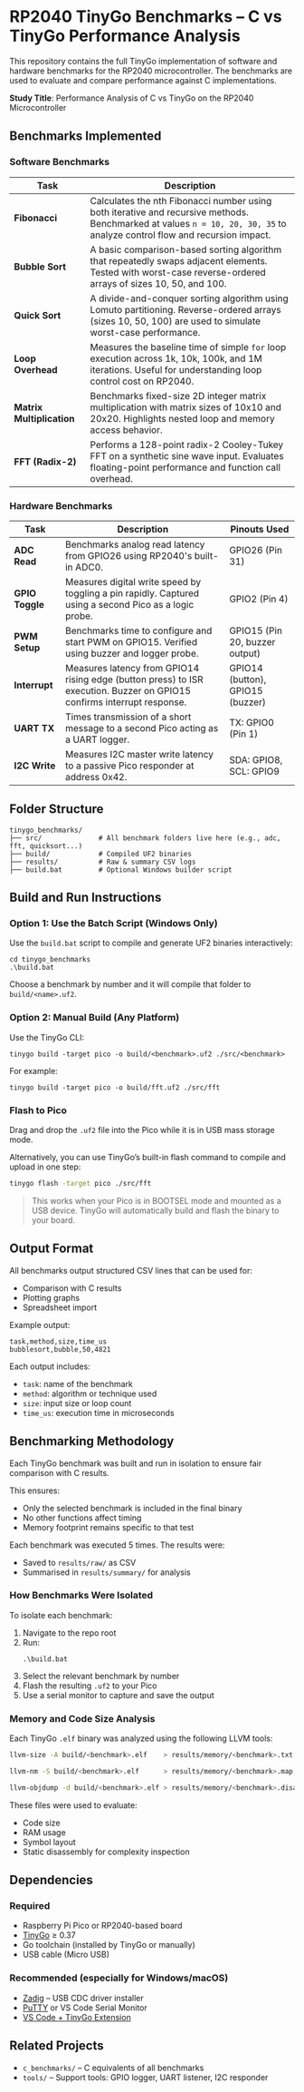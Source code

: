 # RP2040 TinyGo Benchmarks – C vs TinyGo Performance Analysis

This repository contains the full TinyGo implementation of software and hardware benchmarks for the RP2040 microcontroller. The benchmarks are used to evaluate and compare performance against C implementations.

**Study Title**: Performance Analysis of C vs TinyGo on the RP2040 Microcontroller

## Benchmarks Implemented

### Software Benchmarks

| Task | Description |
|----------|----------|
| **Fibonacci** | Calculates the nth Fibonacci number using both iterative and recursive methods. Benchmarked at values `n = 10, 20, 30, 35` to analyze control flow and recursion impact. |
| **Bubble Sort** | A basic comparison-based sorting algorithm that repeatedly swaps adjacent elements. Tested with worst-case reverse-ordered arrays of sizes 10, 50, and 100. |
| **Quick Sort** | A divide-and-conquer sorting algorithm using Lomuto partitioning. Reverse-ordered arrays (sizes 10, 50, 100) are used to simulate worst-case performance. |
| **Loop Overhead** | Measures the baseline time of simple `for` loop execution across 1k, 10k, 100k, and 1M iterations. Useful for understanding loop control cost on RP2040. |
| **Matrix Multiplication** | Benchmarks fixed-size 2D integer matrix multiplication with matrix sizes of 10x10 and 20x20. Highlights nested loop and memory access behavior. |
| **FFT (Radix-2)** | Performs a 128-point radix-2 Cooley-Tukey FFT on a synthetic sine wave input. Evaluates floating-point performance and function call overhead. |

### Hardware Benchmarks

| Task | Description | Pinouts Used |
|----------|----------|----------|
| **ADC Read** | Benchmarks analog read latency from GPIO26 using RP2040's built-in ADC0. | GPIO26 (Pin 31) |
| **GPIO Toggle** | Measures digital write speed by toggling a pin rapidly. Captured using a second Pico as a logic probe. | GPIO2 (Pin 4) |
| **PWM Setup** | Benchmarks time to configure and start PWM on GPIO15. Verified using buzzer and logger probe. | GPIO15 (Pin 20, buzzer output) |
| **Interrupt** | Measures latency from GPIO14 rising edge (button press) to ISR execution. Buzzer on GPIO15 confirms interrupt response. | GPIO14 (button), GPIO15 (buzzer) |
| **UART TX** | Times transmission of a short message to a second Pico acting as a UART logger. | TX: GPIO0 (Pin 1) |
| **I2C Write** | Measures I2C master write latency to a passive Pico responder at address 0x42. | SDA: GPIO8, SCL: GPIO9 |

## Folder Structure

```
tinygo_benchmarks/
├── src/              # All benchmark folders live here (e.g., adc, fft, quicksort...)
├── build/            # Compiled UF2 binaries
├── results/          # Raw & summary CSV logs
├── build.bat         # Optional Windows builder script
```

## Build and Run Instructions

### Option 1: Use the Batch Script (Windows Only)

Use the `build.bat` script to compile and generate UF2 binaries interactively:

```
cd tinygo_benchmarks
.\build.bat
```

Choose a benchmark by number and it will compile that folder to `build/<name>.uf2`.

### Option 2: Manual Build (Any Platform)

Use the TinyGo CLI:

```
tinygo build -target pico -o build/<benchmark>.uf2 ./src/<benchmark>
```

For example:

```
tinygo build -target pico -o build/fft.uf2 ./src/fft
```

### Flash to Pico

Drag and drop the `.uf2` file into the Pico while it is in USB mass storage mode.

Alternatively, you can use TinyGo’s built-in flash command to compile and upload in one step:

```bash
tinygo flash -target pico ./src/fft
```

> This works when your Pico is in BOOTSEL mode and mounted as a USB device. TinyGo will automatically build and flash the binary to your board.

## Output Format

All benchmarks output structured CSV lines that can be used for:

- Comparison with C results
- Plotting graphs
- Spreadsheet import

Example output:

```
task,method,size,time_us
bubblesort,bubble,50,4821
```

Each output includes:

- `task`: name of the benchmark
- `method`: algorithm or technique used
- `size`: input size or loop count
- `time_us`: execution time in microseconds

## Benchmarking Methodology

Each TinyGo benchmark was built and run in isolation to ensure fair comparison with C results.

This ensures:

- Only the selected benchmark is included in the final binary
- No other functions affect timing
- Memory footprint remains specific to that test

Each benchmark was executed 5 times. The results were:

- Saved to `results/raw/` as CSV
- Summarised in `results/summary/` for analysis

### How Benchmarks Were Isolated

To isolate each benchmark:

1. Navigate to the repo root
2. Run:
   ```
   .\build.bat
   ```
3. Select the relevant benchmark by number
4. Flash the resulting `.uf2` to your Pico
5. Use a serial monitor to capture and save the output

### Memory and Code Size Analysis

Each TinyGo `.elf` binary was analyzed using the following LLVM tools:

```bash
llvm-size -A build/<benchmark>.elf    > results/memory/<benchmark>.txt

llvm-nm -S build/<benchmark>.elf      > results/memory/<benchmark>.map

llvm-objdump -d build/<benchmark>.elf > results/memory/<benchmark>.disasm.S
```

These files were used to evaluate:
- Code size
- RAM usage
- Symbol layout
- Static disassembly for complexity inspection

## Dependencies

### Required
- Raspberry Pi Pico or RP2040-based board
- [TinyGo](https://tinygo.org/getting-started/) ≥ 0.37
- Go toolchain (installed by TinyGo or manually)
- USB cable (Micro USB)

### Recommended (especially for Windows/macOS)
- [Zadig](http://zadig.akeo.ie/) – USB CDC driver installer
- [PuTTY](https://www.putty.org/) or VS Code Serial Monitor
- [VS Code + TinyGo Extension](https://marketplace.visualstudio.com/items?itemName=tinygo.vscode-tinygo)

## Related Projects

- `c_benchmarks/` – C equivalents of all benchmarks
- `tools/` – Support tools: GPIO logger, UART listener, I2C responder
